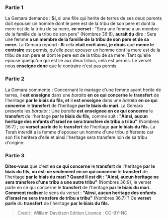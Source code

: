 
### Partie 1
La Gemara demande : <b>Si, </b> si une fille qui herite de terres de ses deux parents doit epouser un homme dont le pere est de la tribu de son pere et dont la mere est de la tribu de sa mere, <b>ce verset</b> : "Sera une femme a un membre de la famille de la tribu de son pere" (Nombres 36:8), <b>aurait du</b> dire : Sera une femme <b>a un membre de la famille de la tribu de son pere et de sa mere.</b> La Gemara repond : <b>Si</b> cela <b>etait ecrit ainsi, je dirais</b> que <b>meme le contraire</b> est permis, qu'elle peut epouser un homme dont la mere est de la tribu de son pere et dont le pere est de la tribu de sa mere. Tant qu'elle epouse quelqu'un qui est lie aux deux tribus, cela est permis. Le verset nous <b>enseigne donc</b> que le contraire n'est pas permis.

### Partie 2
La Gemara commente : Concernant le mariage d'une femme ayant herite de terres, il <b>est enseigne</b> dans une <i>baraita</i> <b>en ce qui concerne</b> le <b>transfert</b> de l'heritage <b>par le biais du fils, et</b> il <b>est enseigne</b> dans une <i>baraita</i> <b>en ce qui concerne</b> le <b>transfert</b> de l'heritage <b>par le biais du mari. </b> La Gemara presente les <i>baraitot</i> : Une <i>baraita</i> <b>est enseignee en ce qui concerne</b> le <b>transfert</b> de l'heritage <b>par le biais du fils,</b> comme suit : <b>"Ainsi, aucun heritage des enfants d'Israel ne sera transfere de tribu a tribu"</b> (Nombres 36:7) ; ce <b>verset parle de</b> le <b>transfert</b> de l'heritage <b>par le biais du fils.</b> La Torah interdit a la femme d'epouser un homme d'une tribu differente car son fils heritera d'elle et ainsi l'heritage sera transfere loin de sa tribu d'origine.

### Partie 3
<b>Dites-vous</b> que c'est <b>en ce qui concerne</b> le <b>transfert</b> de l'heritage <b>par le biais du fils, ou est-ce seulement en ce qui concerne</b> le <b>transfert</b> de l'heritage <b>par le biais du mari ? Quand il est dit : "Ainsi, aucun heritage ne sera transfere d'une tribu a une autre tribu"</b> (Nombres 36:9), le verset parle en ce qui concerne</b> le <b>transfert</b> de l'heritage <b>par le biais du mari. Comment realiser</b> le sens du verset : <b>"Ainsi, aucun heritage des enfants d'Israel ne sera transfere de tribu a tribu"</b> (Nombres 36.7) ? Ce <b>verset parle</b> du <b>transfert</b> de l'heritage <b>par le biais du fils.</b>

>Credit : William Davidson Edition
>Licence : CC-BY-NC